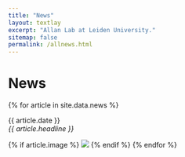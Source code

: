 ```yaml
---
title: "News"
layout: textlay
excerpt: "Allan Lab at Leiden University."
sitemap: false
permalink: /allnews.html
---
```


# News

{% for article in site.data.news %}
<p>{{ article.date }} <br>
<em>{{ article.headline }}</em></p>
{% if article.image %}
<img src="{{ article.image | relative_url }}" class="img-responsive" style="max-width: 192px" />
{% endif %}
{% endfor %}
